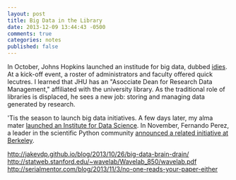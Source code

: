 ```yaml
---
layout: post
title: Big Data in the Library
date: 2013-12-09 13:44:43 -0500
comments: true
categories: notes
published: false
---
```


In October, Johns Hopkins launched an institude for big data, dubbed [idies](http://idies.jhu.edu/). At a kick-off event, a roster of administrators and faculty offered quick lecutres. I learned that JHU has an "Asocciate Dean for Research Data Management," affiliated with the university library. As the traditional role of libraries is displaced, he sees a new job: storing and managing data generated by research.

'Tis the season to launch big data initiatives. A few days later, my alma mater [launched an Institute for Data Science](http://www.rochester.edu/rocdata/). In November, Fernando Perez, a leader in the scientific Python community [announced a related initiative at Berkeley](http://blog.fperez.org/2013/11/an-ambitious-experiment-in-data-science.html).

http://jakevdp.github.io/blog/2013/10/26/big-data-brain-drain/
http://statweb.stanford.edu/~wavelab/Wavelab_850/wavelab.pdf
http://serialmentor.com/blog/2013/11/3/no-one-reads-your-paper-either
